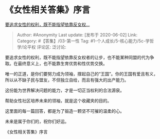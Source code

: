 # 《女性相关答集》序言
[要追求女性的权利，既不能指望依靠反女权…](https://www.zhihu.com/pin/1250951233500114944)

> Author: #Anonymity
> Last update: [发布于 2020-06-02]
> Link:
> Category: #【答集】/03-第一性
> Tag: #1-个人成长/5-核心能力/5c-学哲学/论平权
> 评论区:
> 泛讨论:

要追求女性的权利，既不能指望依靠反女权者的让步，也不能某种同盟的代为争取。在最终意义上，也不能靠生育优势和性优势交换。

唯一的正道，是你们要努力成为领袖，撑起自己的“王国”。你的王国有爱且有义，所以从不缺子民与盟友，不但独立自给，而且有强大的出产能力。

这份能为世界解决问题的能力，才是一切正当权利的合法源泉。

帮助女性社区培养未来的领袖，就是这个收藏夹的目的。

这里面的每一篇回答，都是为了锻造一颗坚不可摧的温柔的心。

未来是属于你们的，祝你们好运。

《女性相关答集》序言
